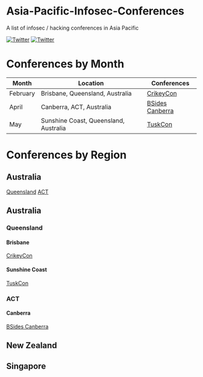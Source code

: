# Asia-Pacific-Infosec-Conferences
A list of infosec / hacking conferences in Asia Pacific

[![Twitter](https://img.shields.io/badge/twitter-@hakluke-blue.svg)](https://twitter.com/hakluke)
[![Twitter](https://img.shields.io/badge/twitter-@codingo__-blue.svg)](https://twitter.com/codingo_)

# Conferences by Month
| Month    | Location              | Conferences |
|----------|-----------------------|-------------|
| February | Brisbane, Queensland, Australia | [CrikeyCon](https://www.crikeycon.com/) |
| April    | Canberra, ACT, Australia   | [BSides Canberra](http://www.bsidesau.com.au/) |
| May      | Sunshine Coast, Queensland, Australia | [TuskCon](http://tuskcon.org/) |

# Conferences by Region
## Australia
[Queensland](#queensland)
[ACT](#ACT)

## Australia
### Queensland
#### Brisbane
[CrikeyCon](https://www.crikeycon.com/)
#### Sunshine Coast
[TuskCon](http://tuskcon.org/)

### ACT
#### Canberra
[BSides Canberra](http://www.bsidesau.com.au/)

## New Zealand

## Singapore

